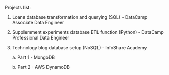 Projects list:
1. Loans database transformation and querying (SQL) - DataCamp Associate Data Engineer
2. Supplemment experiments database ETL function (Python) - DataCamp Professional Data Engineer
3. Technology blog database setup (NoSQL) - InfoShare Academy

    a. Part 1 - MongoDB
   
    b. Part 2 - AWS DynamoDB
